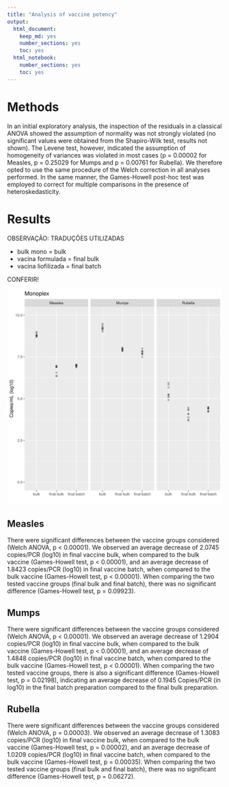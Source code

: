 ```yaml
---
title: "Analysis of vaccine potency"
output:
  html_document:
    keep_md: yes
    number_sections: yes
    toc: yes
  html_notebook:
    number_sections: yes
    toc: yes
---
```







# Methods

In an initial exploratory analysis, the inspection of the residuals in a classical ANOVA showed the assumption of normality was not strongly violated (no significant values were obtained from the Shapiro-Wilk test, results not shown).
The Levene test, however, indicated the assumption of homogeneity of variances was violated in most cases (p = 0.00002 for Measles, p = 0.25029 for Mumps and p = 0.00761 for Rubella).
We therefore opted to use the same procedure of the Welch correction in all analyses performed.
In the same manner, the Games-Howell post-hoc test was employed to correct for multiple comparisons in the presence of heteroskedasticity.

# Results

OBSERVAÇÃO: TRADUÇÕES UTILIZADAS

- bulk mono = bulk
- vacina formulada = final bulk
- vacina liofilizada = final batch

CONFERIR!

![Figure: Potency evaluation of the different vaccine preparations for all three viruses. ](../figures/monoplex.png)

## Measles

There were significant differences between the vaccine groups considered (Welch ANOVA, p < 0.00001).
We observed an average decrease of 2.0745 copies/PCR (log10) in final vaccine bulk, when compared to the bulk vaccine (Games-Howell test, p < 0.00001), and an average decrease of 1.8423 copies/PCR (log10) in final vaccine batch, when compared to the bulk vaccine (Games-Howell test, p < 0.00001).
When comparing the two tested vaccine groups (final bulk and final batch), there was no significant difference (Games-Howell test, p = 0.09923).

## Mumps

There were significant differences between the vaccine groups considered (Welch ANOVA, p < 0.00001).
We observed an average decrease of 1.2904 copies/PCR (log10) in final vaccine bulk, when compared to the bulk vaccine (Games-Howell test, p < 0.00001), and an average decrease of 1.4848 copies/PCR (log10) in final vaccine batch, when compared to the bulk vaccine (Games-Howell test, p < 0.00001).
When comparing the two tested vaccine groups, there is also a significant difference (Games-Howell test, p = 0.02198), indicating an average decrease of 0.1945 Copies/PCR (in log10) in the final batch preparation compared to the final bulk preparation.

## Rubella

There were significant differences between the vaccine groups considered (Welch ANOVA, p = 0.00003).
We observed an average decrease of 1.3083 copies/PCR (log10) in final vaccine bulk, when compared to the bulk vaccine (Games-Howell test, p = 0.00002), and an average decrease of 1.0209 copies/PCR (log10) in final vaccine batch, when compared to the bulk vaccine (Games-Howell test, p = 0.00035).
When comparing the two tested vaccine groups (final bulk and final batch), there was no significant difference (Games-Howell test, p = 0.06272).
